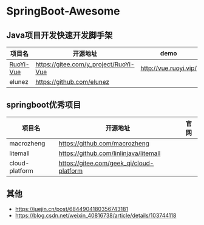 # SpringBoot-Awesome

## Java项目开发快速开发脚手架

| 项目名                         | 开源地址                              | demo                  |
| ------------------------------ | ------------------------------------- | --------------------- |
| [RuoYi-Vue](http://ruoyi.vip/) | https://gitee.com/y_project/RuoYi-Vue | http://vue.ruoyi.vip/ |
| elunez                         | https://github.com/elunez             |                       |

## springboot优秀项目

| 项目名         | 开源地址                                 | 官网 |
| -------------- | ---------------------------------------- | ---- |
| macrozheng     | https://github.com/macrozheng            |      |
| litemall       | https://github.com/linlinjava/litemall   |      |
| cloud-platform | https://gitee.com/geek_qi/cloud-platform |      |

## 其他

- https://juejin.cn/post/6844904180356743181
- https://blog.csdn.net/weixin_40816738/article/details/103744118